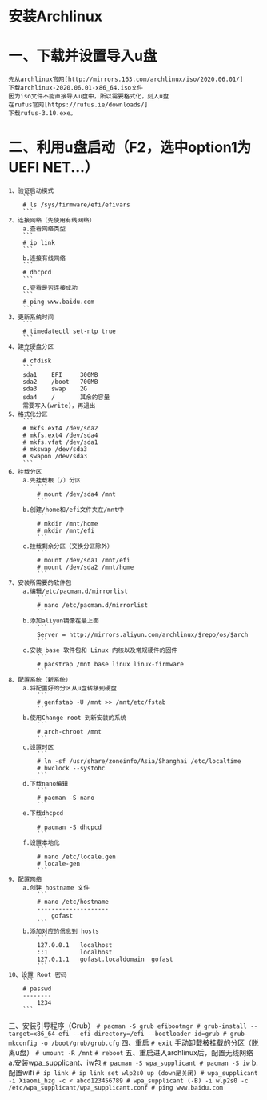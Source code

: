 安装Archlinux
============
一、下载并设置导入u盘
=================
    先从archlinux官网[http://mirrors.163.com/archlinux/iso/2020.06.01/]
    下载archlinux-2020.06.01-x86_64.iso文件
    因为iso文件不能直接导入u盘中，所以需要格式化，刻入u盘
    在rufus官网[https://rufus.ie/downloads/]
    下载rufus-3.10.exe。
二、利用u盘启动（F2，选中option1为UEFI NET...）
=========================================
    1、验证启动模式
        ```
        # ls /sys/firmware/efi/efivars
        ```
    2、连接网络（先使用有线网络）
        a.查看网络类型
        ```
        # ip link
        ```
        b.连接有线网络
        ```
        # dhcpcd
        ```
        c.查看是否连接成功
        ```
        # ping www.baidu.com
        ```
    3、更新系统时间
        ```
        # timedatectl set-ntp true
        ```
    4、建立硬盘分区
        ```
        # cfdisk
        ```
        sda1    EFI     300MB
        sda2    /boot   700MB
        sda3    swap    2G
        sda4    /       其余的容量
        需要写入(write)，再退出
    5、格式化分区
        ```
        # mkfs.ext4 /dev/sda2
        # mkfs.ext4 /dev/sda4
        # mkfs.vfat /dev/sda1
        # mkswap /dev/sda3
        # swapon /dev/sda3
        ```
    6、挂载分区
        a.先挂载根（/）分区
            ```
            # mount /dev/sda4 /mnt
            ```
        b.创建/home和/efi文件夹在/mnt中
            ```
            # mkdir /mnt/home
            # mkdir /mnt/efi
            ```
        c.挂载剩余分区（交换分区除外）
            ```
            # mount /dev/sda1 /mnt/efi
            # mount /dev/sda2 /mnt/home
            ```
    7、安装所需要的软件包
        a.编辑/etc/pacman.d/mirrorlist
            ```
            # nano /etc/pacman.d/mirrorlist
            ```
        b.添加aliyun镜像在最上面
            ```
            Server = http://mirrors.aliyun.com/archlinux/$repo/os/$arch
            ```
        c.安装 base 软件包和 Linux 内核以及常规硬件的固件
            ```
            # pacstrap /mnt base linux linux-firmware
            ```
    8、配置系统（新系统）
        a.将配置好的分区从u盘转移到硬盘
            ```
            # genfstab -U /mnt >> /mnt/etc/fstab
            ```
        b.使用Change root 到新安装的系统
            ```
            # arch-chroot /mnt
            ```
        c.设置时区
            ```
            # ln -sf /usr/share/zoneinfo/Asia/Shanghai /etc/localtime
            # hwclock --systohc
            ```
        d.下载nano编辑
            ```
            # pacman -S nano
            ```
        e.下载dhcpcd
            ```
            # pacman -S dhcpcd
            ```
        f.设置本地化
            ```
            # nano /etc/locale.gen
            # locale-gen
            ```
    9、配置网络
        a.创建 hostname 文件
            ```
            # nano /etc/hostname
            --------------------
                gofast
            ```
        b.添加对应的信息到 hosts
            ```
            127.0.0.1	localhost
            ::1		    localhost
            127.0.1.1	gofast.localdomain	gofast
            ```
    10、设置 Root 密码
        ```
        # passwd
        --------
            1234
        ```
三、安装引导程序（Grub）
    ```
    # pacman -S grub efibootmgr
    # grub-install --target=x86_64-efi --efi-directory=/efi --bootloader-id=grub
    # grub-mkconfig -o /boot/grub/grub.cfg
    ```
四、重启
    ```
    # exit
    ```
    手动卸载被挂载的分区（脱离u盘）
    ```
    # umount -R /mnt
    ```
    ```
    # reboot
    ```
五、重启进入archlinux后，配置无线网络
    a.安装wpa_supplicant、iw包
        ```
        # pacman -S wpa_supplicant
        # pacman -S iw
        ```
    b.配置wifi
        ```
        # ip link
        # ip link set wlp2s0 up (down是关闭)
        # wpa_supplicant -i Xiaomi_hzg -c < abcd123456789
        # wpa_supplicant (-B) -i wlp2s0 -c /etc/wpa_supplicant/wpa_supplicant.conf
        # ping www.baidu.com
        ```